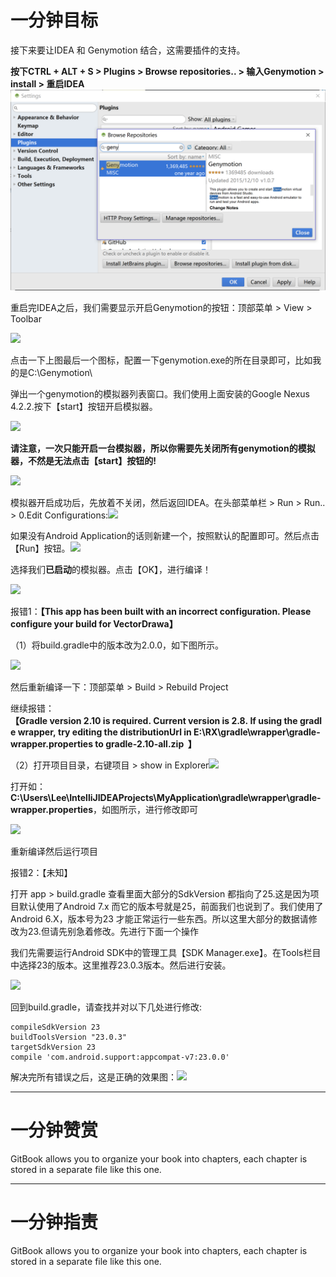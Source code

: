 # 一分钟目标

接下来要让IDEA 和 Genymotion 结合，这需要插件的支持。

**按下CTRL + ALT + S &gt; Plugins &gt; Browse repositories.. &gt; 输入Genymotion &gt; install &gt; 重启IDEA**![](/assets/sadazzxc.png)

重启完IDEA之后，我们需要显示开启Genymotion的按钮：顶部菜单 &gt; View &gt; Toolbar

  
![](http://images2015.cnblogs.com/blog/922445/201705/922445-20170520174135994-1573657581.png)

点击一下上图最后一个图标，配置一下genymotion.exe的所在目录即可，比如我的是C:\Genymotion\

弹出一个genymotion的模拟器列表窗口。我们使用上面安装的Google Nexus 4.2.2.按下【start】按钮开启模拟器。

![](http://images2015.cnblogs.com/blog/922445/201705/922445-20170520174656807-2049810752.png)

**请注意，一次只能开启一台模拟器，所以你需要先关闭所有genymotion的模拟器，不然是无法点击【start】按钮的!**

![](http://images2015.cnblogs.com/blog/922445/201705/922445-20170520180524353-325925758.png)

模拟器开启成功后，先放着不关闭，然后返回IDEA。在头部菜单栏 &gt; Run &gt; Run.. &gt; 0.Edit Configurations:![](http://images2015.cnblogs.com/blog/922445/201705/922445-20170520180822744-1719637425.png)

如果没有Android Application的话则新建一个，按照默认的配置即可。然后点击【Run】按钮。![](http://images2015.cnblogs.com/blog/922445/201705/922445-20170520181106728-1126926317.png)

选择我们**已启动**的模拟器。点击【OK】，进行编译！

![](http://images2015.cnblogs.com/blog/922445/201705/922445-20170520181109619-1704565810.png)

报错1：**【This app has been built with an incorrect configuration. Please configure your build for VectorDrawa】**

（1）将build.gradle中的版本改为2.0.0，如下图所示。

![](http://images2015.cnblogs.com/blog/922445/201705/922445-20170520201228119-758849543.png)

然后重新编译一下：顶部菜单 &gt; Build &gt; Rebuild Project

继续报错：**【Gradle version 2.10 is required. Current version is 2.8. If using the gradle wrapper, try editing the distributionUrl in E:\RX\gradle\wrapper\gradle-wrapper.properties to gradle-2.10-all.zip  】**

（2）打开项目目录，右键项目 &gt; show in Explorer![](http://images2015.cnblogs.com/blog/922445/201705/922445-20170520201550369-1393360116.png)

打开如：**C:\Users\Lee\IntelliJIDEAProjects\MyApplication\gradle\wrapper\gradle-wrapper.properties**，如图所示，进行修改即可

![](http://images2015.cnblogs.com/blog/922445/201705/922445-20170520201807338-1114036781.png)

重新编译然后运行项目

报错2：【未知】

打开 app &gt; build.gradle 查看里面大部分的SdkVersion 都指向了25.这是因为项目默认使用了Android 7.x 而它的版本号就是25，前面我们也说到了。我们使用了Android 6.X，版本号为23 才能正常运行一些东西。所以这里大部分的数据请修改为23.但请先别急着修改。先进行下面一个操作

我们先需要运行Android SDK中的管理工具【SDK Manager.exe】。在Tools栏目中选择23的版本。这里推荐23.0.3版本。然后进行安装。

![](http://images2015.cnblogs.com/blog/922445/201705/922445-20170520202806978-1162948577.png)

回到build.gradle，请查找并对以下几处进行修改:

```
compileSdkVersion 23
buildToolsVersion "23.0.3"
targetSdkVersion 23
compile 'com.android.support:appcompat-v7:23.0.0'
```

解决完所有错误之后，这是正确的效果图：![](http://images2015.cnblogs.com/blog/922445/201705/922445-20170520202047775-1848374856.png)

---

# 一分钟赞赏

GitBook allows you to organize your book into chapters, each chapter is stored in a separate file like this one.

---

# 一分钟指责

GitBook allows you to organize your book into chapters, each chapter is stored in a separate file like this one.

